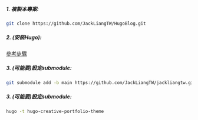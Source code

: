 ##### 1. 複製本專案:
```bash
git clone https://github.com/JackLiangTW/HugoBlog.git
```  

##### 2. (安裝Hugo):
[參考步驟](https://jackliangtw.github.io/blog/hugowebwithgithub/)

##### 3. (可能要)設定submodule:
```bash
git submodule add -b main https://github.com/JackLiangTW/jackliangtw.github.io.git public
```  

##### 3. (可能要)設定submodule:  
```bash
hugo -t hugo-creative-portfolio-theme
```

